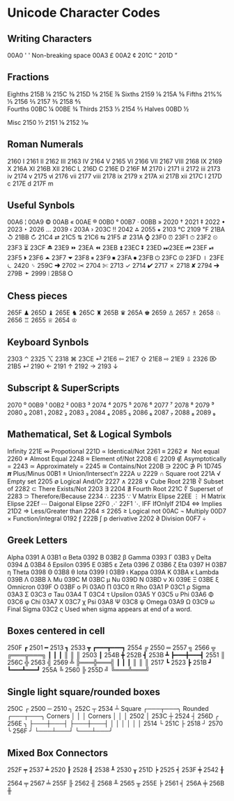 # Unicode Character Codes

## Writing Characters

   00A0 ' ' Non-breaking space  00A3  £  00A2  ¢   201C “  201D   ” 

## Fractions

   Eighths  215B  ⅛  215C  ⅜  215D  ⅝  215E  ⅞
   Sixths   2159  ⅙  215A  ⅚
   Fifths   21%%  ⅕  2156  ⅖  2157  ⅗  2158  ⅘   
   Fourths  00BC  ¼   00BE  ¾
   Thirds   2153  ⅓  2154  ⅔
   Halves   00BD  ½ 

   Misc    2150  ⅐  2151  ⅑  2152  ⅒

## Roman Numerals

   2160  Ⅰ  2161  Ⅱ  2162  Ⅲ  2163 Ⅳ  2164  Ⅴ  2165  Ⅵ  2166  Ⅶ  2167  Ⅷ  2168 Ⅸ 2169  Ⅹ  216A  Ⅺ  216B  Ⅻ  216C  Ⅼ  216D  Ⅽ  216E  Ⅾ  216F  Ⅿ
   2170  ⅰ  2171  ⅱ  2172  ⅲ  2173 ⅳ  2174  ⅴ   2175  ⅵ  2176  ⅶ  2177  ⅷ  2178  ⅸ 2179  ⅹ  217A  ⅺ  217B  ⅻ  217C  ⅼ  217D  ⅽ  217E  ⅾ  217F  ⅿ

## Useful Synbols

   00A6  ¦  00A9  ©  00AB  «  00AE  ® 
   00B0  °  00B7  ·  00BB  »
   2020  †  2021  ‡  2022  •  2023  ‣  2026  …  2039  ‹  203A  › 203C  ‼  2042  ⁂  2055  ⁕
   2103 ℃  2109  ℉ 21BA  ↺  21BB  ↻  21C4  ⇄  21C5  ⇅  21C6  ⇆  21F5 ⇵
   231A  ⌚  23F0 ⏰  23F1 ⏱ 23F2  ⏲ 23F3  ⏳
   23CF  ⏏
   23E9  ⏩  23EA  ⏪  23EB  ⏫  23EC  ⏬  23ED  ⏭23EE  ⏮ 23EF  ⏯   
   23F5  ⏵  23F6  ⏶  23F7  ⏷  23F8  ⏸ 23F9  ⏹ 23FA  ⏺
   23FB  ⏻  23FC  ⏼  23FD  ⏽ 23FE  ⏾
   2420  ␠
   259C  ➜
   2702  ✂  2704  ✄  2713  ✓  2714  ✔  2717  ✗  2718  ✘  2794  ➔  279B  ➛
   2999  ⦙
   2B58  ⭘  

## Chess pieces 

   265F  ♟  265D  ♝  265E  ♞  265C  ♜  265B  ♛  265A  ♚ 
   2659  ♙  2657  ♗  2658  ♘  2656  ♖  2655  ♕  2654  ♔ 

## Keyboard Synbols 
  
   2303  ⌃  2325  ⌥  2318  ⌘  23CE  ⏎  21E6  ⇦  21E7  ⇧  21E8  ⇨ 21E9  ⇩   2326  ⌦ 
                              21B5  ↵  2190  ←  2191  ↑  2192  → 2193  ↓ 
## Subscript & SuperScripts

   2070  ⁰  00B9  ¹  00B2  ²  00B3  ³  2074  ⁴  2075  ⁵  2076  ⁶  2077  ⁷  2078  ⁸  2079  ⁹
   2080  ₀  2081  ₁  2082  ₂  2083  ₃  2084  ₄  2085  ₅  2086  ₆  2087  ₇  2088  ₈  2089  ₉

## Mathematical, Set & Logical Symbols

   Infinity          221E  ∞  Propotional       221D  ∝  Identical/Not     2261  ≡  2262  ≢ 
   Not equal         2260  ≠  Almost Equal      2248  ≈  Element of/Not    2208  ∈  2209  ∉ 
   Asymptotically =  2243  ≃  Approximately  =  2245  ≅  Contains/Not      220B  ∋  220C  ∌
   Pi                1D745 𝝅  Plus/Minus        00B1  ±  Union/Intersect'n 222A  ∪  2229  ∩
   Square root       221A  √  Empty set         2205  ∅ Logical And/Or    2227  ∧  2228  ∨
   Cube Root         221B  ∛  Subset of         2282  ⊂  There Exists/Not  2203  ∃  2204  ∄
   Fourth Root       221C  ∜  Superset of       2283  ⊃  Therefore/Because 2234  ∴  2235  ∵
   V  Matrix Elipse  22EE  ⋮  H  Matrix Elipse 22Ef  ⋯  Daigonal Elipse   22F0  ⋰  22F1  ⋱
   IFF IfOnlyIf      21D4  ⇔  Implies          21D2 ⇒  Less/Greater than 2264  ≤  2265  ≥ 
   Logical not       00AC  ¬  Multiply          00D7  ×  Function/integral 0192  ƒ  222B  ∫
   p derivative      2202  ∂  Division          00F7  ÷
   
## Greek Letters

   Alpha    0391  Α  03B1  α     Beta     0392  Β  03B2  β     Gamma    0393  Γ  03B3  γ
   Delta    0394  Δ  03B4  δ     Epsilon  0395  Ε  03B5  ε     Zeta     0396  Ζ  03B6  ζ
   Eta      0397  Η  03B7  η     Theta    0398  Θ  03B8  θ     Iota     0399  Ι  03B9  ι
   Kappa    039A  Κ  03BA  κ     Lambda   039B  Λ  03BB  λ     Mu       039C  Μ  03BC  μ
   Nu       039D  Ν  03BD  ν     Xi       039E  Ξ  03BE  ξ     Omnicron 039F  Ο  03BF  ο
   Pi       03A0  Π  03C0  π     Rho      03A1  Ρ  03C1  ρ     Sigma    03A3  Σ  03C3  σ
   Tau      03A4  Τ  03C4  τ     Upsilon  03A5  Υ  03C5  υ     Phi      03A6  Φ  03C6  φ
   Chi      03A7  Χ  03C7  χ     Psi      03A8  Ψ  03C8  ψ     Omega    03A9  Ω  03C9  ω
   Final Sigma       03C2  ς     Used when sigma appears at end of a word.

## Boxes centered in cell

   250F ┏  2501 ━  2513 ┓  2533 ┳   ┏━━━┳━━━┓   2554 ╔  2550 ═  2557 ╗  2566 ╦   ╔═══╦═══╗
                                    ┃   ┃   ┃                                    ║   ║   ║
   2503 ┃  254B ╋  252B ┫  253B ┻   ┣━━━╋━━━┫   2551 ║  256C ╬  2563 ╣  2569 ╩   ╠═══╬═══╣
                                    ┃   ┃   ┃                                    ║   ║   ║
   2517 ┗  2523 ┣  251B ┛           ┗━━━┻━━━┛   255A ╚  2560 ╠  255D ╝           ╚═══╩═══╝

## Single light square/rounded boxes

   250C ┌  2500 ─  2510 ┐  252C ┬  2534 ┴     Square  ┌───┬───╮   Rounded ╭───┬───╮
                                              Corners │   │   │   Corners │   │   │
   2502 │  253C ┼  2524 ┤  256D ╭  256E ╮             ├───┼───┤           ├───┼───┤
                                                      │   │   │           │   │   │
   2514 └  251C ├  2518 ┘  2570 ╰  256F ╯             └───┴───┘           ╰───┴───╯

## Mixed Box Connectors 

   252F  ┯  2537  ┷  2520  ┠  2528  ┨  2538  ┸  2530  ┰  251D  ┝  2525  ┥  253F  ┿  2542  ╂ 
 
   2564  ╤  2567  ╧  255F  ╟  2562  ╢  2568  ╨  2565  ╥  255E  ╞  2561  ╡  256A  ╪  256B  ╫ 

